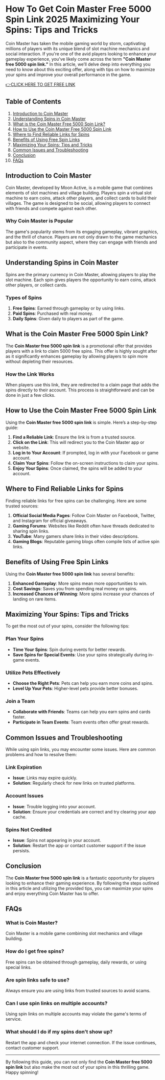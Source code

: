 # How To Get Coin Master Free 5000 Spin Link 2025 Maximizing Your Spins: Tips and Tricks

Coin Master has taken the mobile gaming world by storm, captivating millions of players with its unique blend of slot machine mechanics and social interaction. If you're one of the avid players looking to enhance your gameplay experience, you've likely come across the term **"Coin Master free 5000 spin link."** In this article, we’ll delve deep into everything you need to know about this exciting offer, along with tips on how to maximize your spins and improve your overall performance in the game.

[👉CLICK HERE TO GET FREE LINK](https://todaylink.site/Coinspins)

## Table of Contents

1. [Introduction to Coin Master](#introduction-to-coin-master)
2. [Understanding Spins in Coin Master](#understanding-spins-in-coin-master)
3. [What is the Coin Master Free 5000 Spin Link?](#what-is-the-coin-master-free-5000-spin-link)
4. [How to Use the Coin Master Free 5000 Spin Link](#how-to-use-the-coin-master-free-5000-spin-link)
5. [Where to Find Reliable Links for Spins](#where-to-find-reliable-links-for-spins)
6. [Benefits of Using Free Spin Links](#benefits-of-using-free-spin-links)
7. [Maximizing Your Spins: Tips and Tricks](#maximizing-your-spins-tips-and-tricks)
8. [Common Issues and Troubleshooting](#common-issues-and-troubleshooting)
9. [Conclusion](#conclusion)
10. [FAQs](#faqs)

## Introduction to Coin Master

Coin Master, developed by Moon Active, is a mobile game that combines elements of slot machines and village building. Players spin a virtual slot machine to earn coins, attack other players, and collect cards to build their villages. The game is designed to be social, allowing players to connect with friends and compete against each other. 

### Why Coin Master is Popular

The game's popularity stems from its engaging gameplay, vibrant graphics, and the thrill of chance. Players are not only drawn to the game mechanics but also to the community aspect, where they can engage with friends and participate in events.

## Understanding Spins in Coin Master

Spins are the primary currency in Coin Master, allowing players to play the slot machine. Each spin gives players the opportunity to earn coins, attack other players, or collect cards.

### Types of Spins

1. **Free Spins**: Earned through gameplay or by using links.
2. **Paid Spins**: Purchased with real money.
3. **Daily Spins**: Given daily to players as part of the game.

## What is the Coin Master Free 5000 Spin Link?

The **Coin Master free 5000 spin link** is a promotional offer that provides players with a link to claim 5000 free spins. This offer is highly sought after as it significantly enhances gameplay by allowing players to spin more without depleting their resources.

### How the Link Works

When players use this link, they are redirected to a claim page that adds the spins directly to their account. This process is straightforward and can be done in just a few clicks.

## How to Use the Coin Master Free 5000 Spin Link

Using the **Coin Master free 5000 spin link** is simple. Here’s a step-by-step guide:

1. **Find a Reliable Link**: Ensure the link is from a trusted source.
2. **Click on the Link**: This will redirect you to the Coin Master app or website.
3. **Log in to Your Account**: If prompted, log in with your Facebook or game account.
4. **Claim Your Spins**: Follow the on-screen instructions to claim your spins.
5. **Enjoy Your Spins**: Once claimed, the spins will be added to your account.

## Where to Find Reliable Links for Spins

Finding reliable links for free spins can be challenging. Here are some trusted sources:

1. **Official Social Media Pages**: Follow Coin Master on Facebook, Twitter, and Instagram for official giveaways.
2. **Gaming Forums**: Websites like Reddit often have threads dedicated to sharing spin links.
3. **YouTube**: Many gamers share links in their video descriptions.
4. **Gaming Blogs**: Reputable gaming blogs often compile lists of active spin links.

## Benefits of Using Free Spin Links

Using the **Coin Master free 5000 spin link** has several benefits:

1. **Enhanced Gameplay**: More spins mean more opportunities to win.
2. **Cost Savings**: Saves you from spending real money on spins.
3. **Increased Chances of Winning**: More spins increase your chances of landing on rare items.

## Maximizing Your Spins: Tips and Tricks

To get the most out of your spins, consider the following tips:

### Plan Your Spins

- **Time Your Spins**: Spin during events for better rewards.
- **Save Spins for Special Events**: Use your spins strategically during in-game events.

### Utilize Pets Effectively

- **Choose the Right Pets**: Pets can help you earn more coins and spins.
- **Level Up Your Pets**: Higher-level pets provide better bonuses.

### Join a Team

- **Collaborate with Friends**: Teams can help you earn spins and cards faster.
- **Participate in Team Events**: Team events often offer great rewards.

## Common Issues and Troubleshooting

While using spin links, you may encounter some issues. Here are common problems and how to resolve them:

### Link Expiration

- **Issue**: Links may expire quickly.
- **Solution**: Regularly check for new links on trusted platforms.

### Account Issues

- **Issue**: Trouble logging into your account.
- **Solution**: Ensure your credentials are correct and try clearing your app cache.

### Spins Not Credited

- **Issue**: Spins not appearing in your account.
- **Solution**: Restart the app or contact customer support if the issue persists.

## Conclusion

The **Coin Master free 5000 spin link** is a fantastic opportunity for players looking to enhance their gaming experience. By following the steps outlined in this article and utilizing the provided tips, you can maximize your spins and enjoy everything Coin Master has to offer.

## FAQs

### What is Coin Master?

Coin Master is a mobile game combining slot mechanics and village building.

### How do I get free spins?

Free spins can be obtained through gameplay, daily rewards, or using special links.

### Are spin links safe to use?

Always ensure you are using links from trusted sources to avoid scams.

### Can I use spin links on multiple accounts?

Using spin links on multiple accounts may violate the game's terms of service.

### What should I do if my spins don’t show up?

Restart the app and check your internet connection. If the issue continues, contact customer support.

---

By following this guide, you can not only find the **Coin Master free 5000 spin link** but also make the most out of your spins in this thrilling game. Happy spinning!
